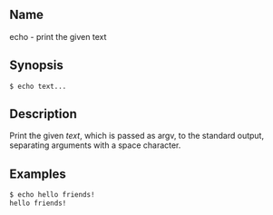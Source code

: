 ## Name

echo - print the given text

## Synopsis

```**sh
$ echo text...
```

## Description

Print the given *text*, which is passed as argv, to the standard output,
separating arguments with a space character.

## Examples

```sh
$ echo hello friends!
hello friends!
```
